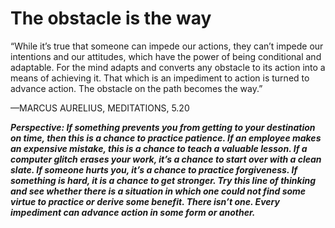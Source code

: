 # The obstacle is the way

“While it’s true that someone can impede our actions, they can’t impede our intentions and our attitudes, which have the power of being conditional and adaptable. For the mind adapts and converts any obstacle to its action into a means of achieving it. That which is an impediment to action is turned to advance action. The obstacle on the path becomes the way.”

—MARCUS AURELIUS, MEDITATIONS, 5.20

***Perspective: If something prevents you from getting to your destination on time, then this is a chance to practice patience. If an employee makes an expensive mistake, this is a chance to teach a valuable lesson. If a computer glitch erases your work, it’s a chance to start over with a clean slate. If someone hurts you, it’s a chance to practice forgiveness. If something is hard, it is a chance to get stronger. Try this line of thinking and see whether there is a situation in which one could not find some virtue to practice or derive some benefit. There isn’t one. Every impediment can advance action in some form or another.***